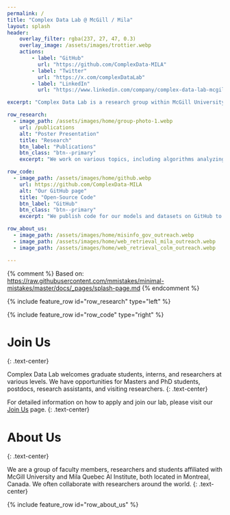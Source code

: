 ```yaml
---
permalink: /
title: "Complex Data Lab @ McGill / Mila"
layout: splash
header:
    overlay_filter: rgba(237, 27, 47, 0.3)
    overlay_image: /assets/images/trottier.webp
    actions:
        - label: "GitHub"
          url: "https://github.com/ComplexData-MILA"
        - label: "Twitter"
          url: "https://x.com/complexDataLab"
        - label: "LinkedIn"
          url: "https://www.linkedin.com/company/complex-data-lab-mcgill-mila"

excerpt: "Complex Data Lab is a research group within McGill University and Mila focusing on network science and applied machine learning."

row_research:
  - image_path: /assets/images/home/group-photo-1.webp
    url: /publications
    alt: "Poster Presentation"
    title: "Research"
    btn_label: "Publications"
    btn_class: "btn--primary"
    excerpt: "We work on various topics, including algorithms analyzing temporal graphs, applying machine learning on the health of online societies (crime & online markets, politics & online media, toxicity & online games). We present our works in ML and NLP conferences and journals."

row_code:
  - image_path: /assets/images/home/github.webp
    url: https://github.com/ComplexData-MILA
    alt: "Our GitHub page"
    title: "Open-Source Code"
    btn_label: "GitHub"
    btn_class: "btn--primary"
    excerpt: "We publish code for our models and datasets on GitHub to make it easier for researchers and developers to reproduce and build upon our work. We welcome pull requests and issues on active projects from the community."

row_about_us:
  - image_path: /assets/images/home/misinfo_gov_outreach.webp
  - image_path: /assets/images/home/web_retrieval_mila_outreach.webp
  - image_path: /assets/images/home/web_retrieval_colm_outreach.webp

---
```

{% comment %}
Based on: https://raw.githubusercontent.com/mmistakes/minimal-mistakes/master/docs/_pages/splash-page.md
{% endcomment %}


{% include feature_row id="row_research" type="left" %}

{% include feature_row id="row_code" type="right" %}

# Join Us
{: .text-center}

Complex Data Lab welcomes graduate students, interns, and researchers at various levels. We have opportunities for Masters and PhD students, postdocs, research assistants, and visiting researchers. 
{: .text-center}

For detailed information on how to apply and join our lab, please visit our [Join Us](/join-us) page.
{: .text-center}
<br/>


# About Us
{: .text-center}

We are a group of faculty members, researchers and students affiliated with McGill University and Mila Quebec AI Institute, both located in Montreal, Canada. We often collaborate with researchers around the world.
{: .text-center}

{% include feature_row id="row_about_us" %}

